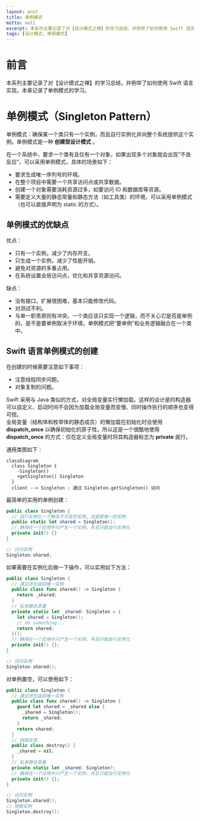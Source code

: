 ```yaml
---
layout: post
title: 单例模式
motto: null
excerpt: 本系列主要记录了对【设计模式之禅】的学习总结，并例举了如何使用 Swift 语言实现。本章记录了单例模式的学习。
tags: [设计模式，单例模式]
---
```


<!-- * TOC
{:toc} -->

# 前言  

本系列主要记录了对【设计模式之禅】的学习总结，并例举了如何使用 Swift 语言实现。本章记录了单例模式的学习。

# 单例模式（Singleton Pattern）  

单例模式：确保某一个类只有一个实例，而且自行实例化并向整个系统提供这个实例。单例模式是一种 **创建型设计模式** 。   

在一个系统中，要求一个类有且仅有一个对象，如果出现多个对象就会出现“不良反应”，可以采用单例模式，具体的场景如下：  
 - 要求生成唯一序列号的环境。
 - 在整个项目中需要一个共享访问点或共享数据。
 - 创建一个对象需要消耗资源过多，如要访问 IO 和数据库等资源。
 - 需要定义大量的静态常量和静态方法（如工具类）的环境，可以采用单例模式（也可以直接声明为 static 的方式）。

## 单例模式的优缺点  

优点：  
 - 只有一个实例，减少了内存开支。
 - 只生成一个实例，减少了性能开销。
 - 避免对资源的多重占用。
 - 在系统设置全局访问点，优化和共享资源访问。

缺点：  
 - 没有接口，扩展很困难，基本只能修改代码。
 - 对测试不利。
 - 与单一职责原则有冲突。一个类应该只实现一个逻辑，而不关心它是否是单例的，是不是要单例取决于环境，单例模式把“要单例”和业务逻辑融合在一个类中。

## Swift 语言单例模式的创建

在创建的时候需要注意如下事项：  
 - 注意线程同步问题。
 - 对象复制的问题。

Swift 采用与 Java 类似的方式，对全局变量实行懒加载。这样的设计是的构造器可以自定义、启动时间不会因为加载全局变量而变慢、同时操作执行的顺序也变得可控。  
全局变量（结构体和枚举体的静态成员）的懒加载在初始化时会使用 **dispatch_once** 以确保初始化的原子性。所以这是一个很酷地使用 **dispatch_once** 的方式：仅在定义全局变量时将其构造器标志为 **private** 就行。  

通用类图如下：  

```mermaid
classDiagram
  class Singleton {
    -Singleton()
    +getSingleton() Singleton
  }
  client --> Singleton : 通过 Singleton.getSingleton() 访问
```

最简单的实用的单例创建：  

```swift
public class Singleton {
  // 自行实例化一个静态不可变的实例，这就是唯一的实例
  public static let shared = Singleton();
  // 确保在一个应用中只产生一个实例，并且只能自行实例化
  private init() {}
}

// 访问实例
Singleton.shared;
```

如果需要在实例化后做一下操作，可以实用如下方法：  

```swift
public class Singleton {
  // 通过闭包返回唯一实例
  public class func shared() -> Singleton {
    return _shared;
  }
  // 私有静态变量
  private static let _shared: Singleton = {
    let shared = Singleton();
    // do something...
    return shared;
  }();
  // 确保在一个应用中只产生一个实例，并且只能自行实例化
  private init() {};
}

// 访问实例
Singleton.shared();
```

对单例置空，可以使用如下：

```swift
public class Singleton {
  // 通过闭包返回唯一实例
  public class func shared() -> Singleton {
    guard let shared = _shared else {
      _shared = Singleton();
      return _shared;
    }
    return shared;
  }
  // 销毁实例
  public class destroy() {
    _shared = nil;
  }
  // 私有静态变量
  private static let _shared: Singleton?;
  // 确保在一个应用中只产生一个实例，并且只能自行实例化
  private init() {};
}

// 访问实例
Singleton.shared();
// 销毁实例
Singleton.destroy();
```
